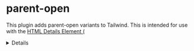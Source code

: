 # parent-open

This plugin adds parent-open variants to Tailwind. This is intended for use with the [HTML Details Element (<details>)](https://developer.mozilla.org/en-US/docs/Web/HTML/Element/details).

## Usage

```
theme: {
  rotate: {
    '180': '180deg',
  },
}
variants: {
  rotate: ['parent-open'],
},
plugins: [
  require('@viget/tailwindcss-plugins/parent-open'),
  // ...
],
```

The above configuration would create the following css:

```
[open] .parent-open\:rotate-180 {
  transform: rotate(180deg);
}
```
